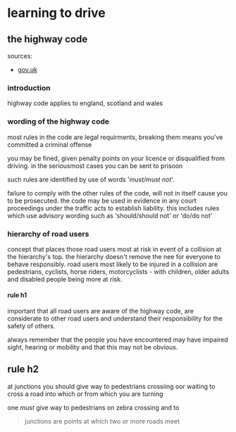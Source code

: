 # learning to drive

## the highway code

sources:

- [gov.uk](https://www.gov.uk/guidance/the-highway-code)

### introduction

highway code applies to england, scotland and wales

### wording of the highway code

most rules in the code are legal requirments, breaking them means you've committed a criminal offense

you may be fined, given penalty points on your licence or disqualified from driving. in the seriousmost cases you can be sent to prisoon

such rules are identified by use of words '*must/must not*'. 

failure to comply with the other rules of the code, will not in itself cause you to be prosecuted. the code  may be used in evidence in any court proceedings under the traffic acts to establish liability. this includes rules which use advisory wording such as 'should/should not' or 'do/do not'


### hierarchy of road users 

concept that places those road users most at risk in event of a collision at the hierarchy's top. the hierarchy doesn't remove the nee for everyone to behave responsibly. road users most likely to be injured in a collision are pedestrians, cyclists, horse riders, motorcyclists - with children, older adults and disabled people being more at risk.

#### rule h1

important that all road users are aware of the highway code, are considerate to other road users and understand their responsibility for the safety of others.

always remember that the people you have encountered may have impaired sight, hearing or mobility and that this may not be obvious.

## rule h2

at junctions you should give way to pedestrians crossiing oor waiting to cross a road into which or from which you are turning

one *must* give way to pedestrians on zebra crossing and to 

> junctions are points at which two or more roads meet 
